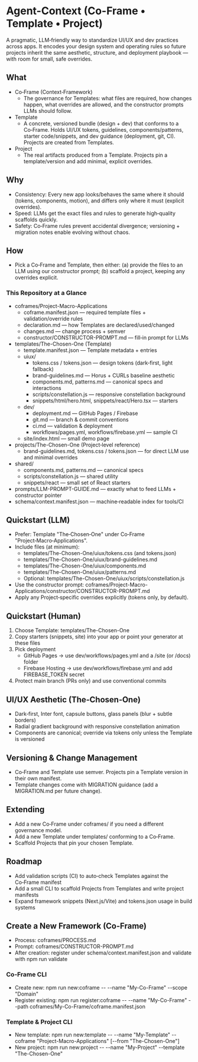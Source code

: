 ﻿# Agent-Context (Co-Frame • Template • Project)

A pragmatic, LLM‑friendly way to standardize UI/UX and dev practices across apps. It encodes your design system and operating rules so future projects inherit the same aesthetic, structure, and deployment playbook — with room for small, safe overrides.

## What
- Co‑Frame (Context‑Framework)
  - The governance for Templates: what files are required, how changes happen, what overrides are allowed, and the constructor prompts LLMs should follow.
- Template
  - A concrete, versioned bundle (design + dev) that conforms to a Co‑Frame. Holds UI/UX tokens, guidelines, components/patterns, starter code/snippets, and dev guidance (deployment, git, CI). Projects are created from Templates.
- Project
  - The real artifacts produced from a Template. Projects pin a template/version and add minimal, explicit overrides.

## Why
- Consistency: Every new app looks/behaves the same where it should (tokens, components, motion), and differs only where it must (explicit overrides).
- Speed: LLMs get the exact files and rules to generate high‑quality scaffolds quickly.
- Safety: Co‑Frame rules prevent accidental divergence; versioning + migration notes enable evolving without chaos.

## How
- Pick a Co‑Frame and Template, then either: (a) provide the files to an LLM using our constructor prompt; (b) scaffold a project, keeping any overrides explicit.

### This Repository at a Glance
- coframes/Project-Macro-Applications
  - coframe.manifest.json — required template files + validation/override rules
  - declaration.md — how Templates are declared/used/changed
  - changes.md — change process + semver
  - constructor/CONSTRUCTOR-PROMPT.md — fill‑in prompt for LLMs
- templates/The-Chosen-One (Template)
  - template.manifest.json — Template metadata + entries
  - uiux/
    - tokens.css / tokens.json — design tokens (dark‑first, light fallback)
    - brand-guidelines.md — Horus + CURLs baseline aesthetic
    - components.md, patterns.md — canonical specs and interactions
    - scripts/constellation.js — responsive constellation background
    - snippets/html/hero.html, snippets/react/Hero.tsx — starters
  - dev/
    - deployment.md — GitHub Pages / Firebase
    - git.md — branch & commit conventions
    - ci.md — validation & deployment
    - workflows/pages.yml, workflows/firebase.yml — sample CI
  - site/index.html — small demo page
- projects/The-Chosen-One (Project‑level reference)
  - brand-guidelines.md, tokens.css / tokens.json — for direct LLM use and minimal overrides
- shared/
  - components.md, patterns.md — canonical specs
  - scripts/constellation.js — shared utility
  - snippets/react — small set of React starters
- prompts/LLM-PROMPT-GUIDE.md — exactly what to feed LLMs + constructor pointer
- schema/context.manifest.json — machine‑readable index for tools/CI

## Quickstart (LLM)
- Prefer: Template "The‑Chosen‑One" under Co‑Frame "Project‑Macro‑Applications".
- Include files (at minimum):
  - templates/The-Chosen-One/uiux/tokens.css (and tokens.json)
  - templates/The-Chosen-One/uiux/brand-guidelines.md
  - templates/The-Chosen-One/uiux/components.md
  - templates/The-Chosen-One/uiux/patterns.md
  - Optional: templates/The-Chosen-One/uiux/scripts/constellation.js
- Use the constructor prompt: coframes/Project-Macro-Applications/constructor/CONSTRUCTOR-PROMPT.md
- Apply any Project‑specific overrides explicitly (tokens only, by default).

## Quickstart (Human)
1) Choose Template: templates/The-Chosen-One
2) Copy starters (snippets, site) into your app or point your generator at these files
3) Pick deployment
   - GitHub Pages → use dev/workflows/pages.yml and a /site (or /docs) folder
   - Firebase Hosting → use dev/workflows/firebase.yml and add FIREBASE_TOKEN secret
4) Protect main branch (PRs only) and use conventional commits

## UI/UX Aesthetic (The‑Chosen‑One)
- Dark‑first, Inter font, capsule buttons, glass panels (blur + subtle borders)
- Radial gradient background with responsive constellation animation
- Components are canonical; override via tokens only unless the Template is versioned

## Versioning & Change Management
- Co‑Frame and Template use semver. Projects pin a Template version in their own manifest.
- Template changes come with MIGRATION guidance (add a MIGRATION.md per future change).

## Extending
- Add a new Co‑Frame under coframes/ if you need a different governance model.
- Add a new Template under templates/ conforming to a Co‑Frame.
- Scaffold Projects that pin your chosen Template.

## Roadmap
- Add validation scripts (CI) to auto‑check Templates against the Co‑Frame manifest
- Add a small CLI to scaffold Projects from Templates and write project manifests
- Expand framework snippets (Next.js/Vite) and tokens.json usage in build systems

## Create a New Framework (Co-Frame)
- Process: coframes/PROCESS.md
- Prompt: coframes/CONSTRUCTOR-PROMPT.md
- After creation: register under schema/context.manifest.json and validate with npm run validate

### Co-Frame CLI
- Create new: npm run new:coframe -- --name "My-Co-Frame" --scope "Domain"
- Register existing: npm run register:coframe -- --name "My-Co-Frame" --path coframes/My-Co-Frame/coframe.manifest.json
### Template & Project CLI
- New template: npm run new:template -- --name "My-Template" --coframe "Project-Macro-Applications" [--from "The-Chosen-One"]
- New project: npm run new:project -- --name "My-Project" --template "The-Chosen-One"
